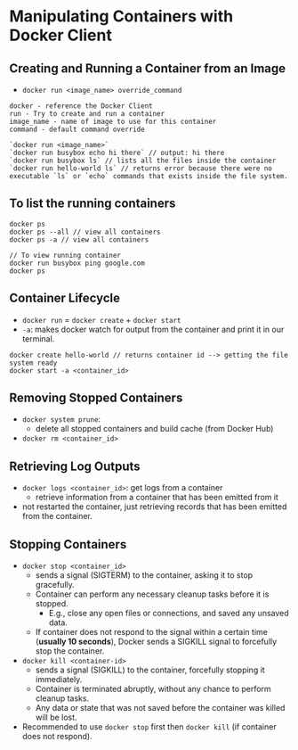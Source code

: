 # Manipulating Containers with Docker Client

## Creating and Running a Container from an Image

- `docker run <image_name> override_command`
```
docker - reference the Docker Client
run - Try to create and run a container
image_name - name of image to use for this container
command - default command override

`docker run <image_name>`
`docker run busybox echo hi there` // output: hi there
`docker run busybox ls` // lists all the files inside the container
`docker run hello-world ls` // returns error because there were no executable `ls` or `echo` commands that exists inside the file system.
```

## To list the running containers

```
docker ps
docker ps --all // view all containers
docker ps -a // view all containers

// To view running container
docker run busybox ping google.com
docker ps
```

## Container Lifecycle

- `docker run` = `docker create` + `docker start`
- `-a`: makes docker watch for output from the container and print it in our terminal.

```
docker create hello-world // returns container id --> getting the file system ready
docker start -a <container_id>
```

## Removing Stopped Containers

- `docker system prune`:
  - delete all stopped containers and build cache (from Docker Hub)
- `docker rm <container_id>`

## Retrieving Log Outputs

- `docker logs <container_id>`: get logs from a container
  - retrieve information from a container that has been emitted from it
- not restarted the container, just retrieving records that has been emitted from the container.

## Stopping Containers

- `docker stop <container_id>`
  - sends a signal (SIGTERM) to the container, asking it to stop gracefully.
  - Container can perform any necessary cleanup tasks before it is stopped.
    - E.g., close any open files or connections, and saved any unsaved data.
  - If container does not respond to the signal within a certain time (**usually 10 seconds**), Docker sends a SIGKILL signal to forcefully stop the container.
- `docker kill <container-id>`
  - sends a signal (SIGKILL) to the container, forcefully stopping it immediately.
  - Container is terminated abruptly, without any chance to perform cleanup tasks.
  - Any data or state that was not saved before the container was killed will be lost.
- Recommended to use `docker stop` first then `docker kill` (if container does not respond).

